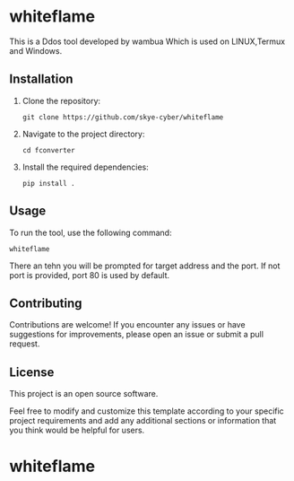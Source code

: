 # whiteflame
This is a Ddos tool developed by wambua Which is used on LINUX,Termux and Windows.
## Installation

1. Clone the repository:

   ```shell
   git clone https://github.com/skye-cyber/whiteflame
   ```

2. Navigate to the project directory:

   ```shell
   cd fconverter
   ```

3. Install the required dependencies:

   ```shell
   pip install .
   ```


## Usage

To run the tool, use the following command:

```shell
whiteflame
```
There an tehn you will be prompted for target address and the port. If not port is provided, port 80 is used by default.

## Contributing

Contributions are welcome! If you encounter any issues or have suggestions for improvements, please open an issue or submit a pull request.

## License

This project is an open source software.


Feel free to modify and customize this template according to your specific project requirements and add any additional sections or information that you think would be helpful for users.

# whiteflame
